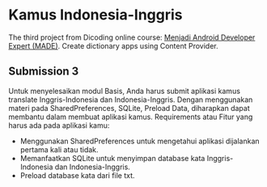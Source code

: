 # Kamus Indonesia-Inggris

The third project from Dicoding online course: [Menjadi Android Developer Expert (MADE)](https://www.dicoding.com/academies/14). Create dictionary apps using Content Provider.

## Submission 3

Untuk menyelesaikan modul Basis, Anda harus submit aplikasi kamus translate Inggris-Indonesia dan Indonesia-Inggris. Dengan menggunakan materi pada SharedPreferences, SQLite, Preload Data, diharapkan dapat membantu dalam membuat aplikasi kamus. Requirements atau Fitur yang harus ada pada aplikasi kamu:

* Menggunakan SharedPreferences untuk mengetahui aplikasi dijalankan pertama kali atau tidak.
* Memanfaatkan SQLite untuk menyimpan database kata Inggris-Indonesia dan Indonesia-Inggris.
* Preload database kata dari file txt.
